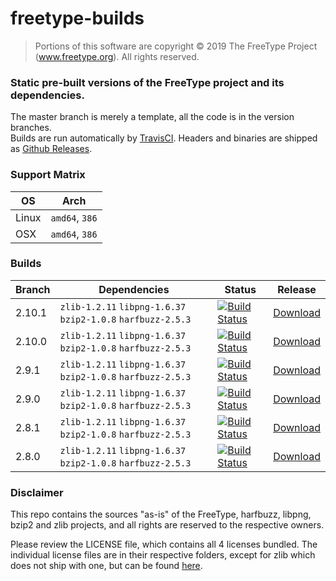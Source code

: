# freetype-builds

>Portions of this software are copyright © 2019 The FreeType
Project (www.freetype.org).  All rights reserved.

### Static pre-built versions of the FreeType project and its dependencies.

The master branch is merely a template, all the code is in the version branches.  
Builds are run automatically by [TravisCI](https://travis-ci.org/flga/freetype-builds). Headers and binaries are shipped as [Github Releases](https://github.com/flga/freetype-builds/releases).

### Support Matrix
OS | Arch
------ | ------
Linux  | `amd64`, `386`
OSX    | `amd64`, `386`

### Builds
Branch | Dependencies | Status | Release
------ | ------------ | ------ | -------
2.10.1 | `zlib-1.2.11` `libpng-1.6.37` `bzip2-1.0.8` `harfbuzz-2.5.3` | [![Build Status](https://travis-ci.org/flga/freetype-builds.svg?branch=2.10.1)](https://travis-ci.org/flga/freetype-builds) | [Download](https://github.com/flga/freetype-builds/releases/tag/2.10.1)
2.10.0 | `zlib-1.2.11` `libpng-1.6.37` `bzip2-1.0.8` `harfbuzz-2.5.3` | [![Build Status](https://travis-ci.org/flga/freetype-builds.svg?branch=2.10.0)](https://travis-ci.org/flga/freetype-builds) | [Download](https://github.com/flga/freetype-builds/releases/tag/2.10.0)
2.9.1 | `zlib-1.2.11` `libpng-1.6.37` `bzip2-1.0.8` `harfbuzz-2.5.3` | [![Build Status](https://travis-ci.org/flga/freetype-builds.svg?branch=2.9.1)](https://travis-ci.org/flga/freetype-builds) | [Download](https://github.com/flga/freetype-builds/releases/tag/2.9.1)
2.9.0 | `zlib-1.2.11` `libpng-1.6.37` `bzip2-1.0.8` `harfbuzz-2.5.3` | [![Build Status](https://travis-ci.org/flga/freetype-builds.svg?branch=2.9.0)](https://travis-ci.org/flga/freetype-builds) | [Download](https://github.com/flga/freetype-builds/releases/tag/2.9.0)
2.8.1 | `zlib-1.2.11` `libpng-1.6.37` `bzip2-1.0.8` `harfbuzz-2.5.3` | [![Build Status](https://travis-ci.org/flga/freetype-builds.svg?branch=2.8.1)](https://travis-ci.org/flga/freetype-builds) | [Download](https://github.com/flga/freetype-builds/releases/tag/2.8.1)
2.8.0 | `zlib-1.2.11` `libpng-1.6.37` `bzip2-1.0.8` `harfbuzz-2.5.3` | [![Build Status](https://travis-ci.org/flga/freetype-builds.svg?branch=2.8.0)](https://travis-ci.org/flga/freetype-builds) | [Download](https://github.com/flga/freetype-builds/releases/tag/2.8.0)


### Disclaimer

This repo contains the sources "as-is" of the FreeType, harfbuzz, libpng, bzip2 and zlib projects, and all rights are reserved to the respective owners.

Please review the LICENSE file, which contains all 4 licenses bundled. The individual license files are in their respective folders, except for zlib which does not ship with one, but can be found [here](https://zlib.net/zlib_license.html).
